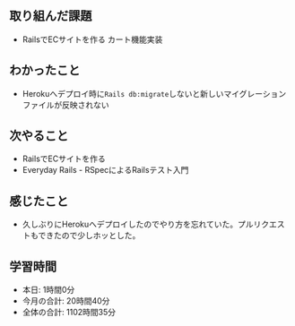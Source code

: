 ## 取り組んだ課題
- RailsでECサイトを作る カート機能実装
## わかったこと
- Herokuへデプロイ時に`Rails db:migrate`しないと新しいマイグレーションファイルが反映されない
## 次やること
- RailsでECサイトを作る
- Everyday Rails - RSpecによるRailsテスト入門
## 感じたこと
- 久しぶりにHerokuへデプロイしたのでやり方を忘れていた。プルリクエストもできたので少しホッとした。
## 学習時間
- 本日: 1時間0分
- 今月の合計: 20時間40分
- 全体の合計: 1102時間35分
